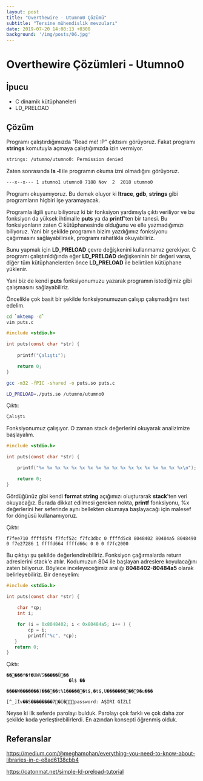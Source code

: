 ```yaml
---
layout: post
title: "Overthewire - Utumno0 Çözümü"
subtitle: "Tersine mühendislik mevzuları"
date: 2019-07-20 14:08:13 +0300
background: '/img/posts/06.jpg'
---
```

# Overthewire Çözümleri - Utumno0

## İpucu
- C dinamik kütüphaneleri
- LD_PRELOAD

## Çözüm

Programı çalıştırdığımızda "Read me! :P" çıktısını görüyoruz. Fakat programı **strings** komutuyla açmaya çalıştığımızda izin vermiyor.

```sh
strings: /utumno/utumno0: Permission denied
```

Zaten sonrasında **ls -l** ile programın okuma izni olmadığını
görüyoruz.

```sh
---x--x--- 1 utumno1 utumno0 7188 Nov  2  2018 utumno0
```

Programı okuyamıyoruz. Bu demek oluyor ki **ltrace**, **gdb**, **strings** gibi programların hiçbiri işe yaramayacak.

Programla ilgili şunu biliyoruz ki bir fonksiyon yardımıyla çıktı veriliyor ve bu fonksiyon da yüksek ihtimalle **puts** ya da **printf**'ten bir tanesi. Bu fonksiyonların zaten C kütüphanesinde olduğunu ve elle yazmadığımızı biliyoruz. Yani bir şekilde programın bizim yazdığımız fonksiyonu çağırmasını sağlayabilirsek, programı rahatlıkla okuyabiliriz.

Bunu yapmak için **LD_PRELOAD** çevre değişkenini kullanmamız gerekiyor. C programı çalıştırıldığında eğer **LD_PRELOAD** değişkeninin bir değeri varsa, diğer tüm kütüphanelerden önce **LD_PRELOAD** ile belirtilen kütüphane yüklenir.

Yani biz de kendi **puts** fonksiyonumuzu yazarak programın istediğimiz gibi çalışmasını sağlayabiliriz.

Öncelikle çok basit bir şekilde fonksiyonumuzun çalışıp çalışmadığını test edelim.

```sh
cd `mktemp -d`
vim puts.c
```
```c
#include <stdio.h>

int puts(const char *str) {
  
    printf("Çalıştı");

    return 0;
}
```
```sh
gcc -m32 -fPIC -shared -o puts.so puts.c

LD_PRELOAD=./puts.so /utumno/utumno0
```

Çıktı:
```sh
Çalıştı
```

Fonksiyonumuz çalışıyor. O zaman stack değerlerini okuyarak analizimize başlayalım.

```c
#include <stdio.h>

int puts(const char *str) {

    printf("%x %x %x %x %x %x %x %x %x %x %x %x %x %x %x %x %x %x\n");

    return 0;
}
```

Gördüğünüz gibi kendi **format string** açığımızı oluşturarak **stack**'ten veri okuyacağız. Burada dikkat edilmesi gereken nokta, **printf** fonksiyonu, %x değerlerini her seferinde aynı bellekten okumaya başlayacağı için malesef for döngüsü kullanamıyoruz.

Çıktı:
```
f7fee710 ffffd5f4 f7fcf52c f7fc3dbc 0 ffffd5c8 8048402 80484a5 8048490 0 f7e27286 1 ffffd664 ffffd66c 0 0 0 f7fc2000
```

Bu çıktıyı şu şekilde değerlendirebiliriz. Fonksiyon çağırmalarda return adreslerini stack'e atılır. Kodumuzun 804 ile başlayan adreslere koyulacağını zaten biliyoruz. Böylece inceleyeceğimiz aralığı **8048402-80484a5** olarak belirleyebiliriz. Bir deneyelim:

```c
#include <stdio.h>

int puts(const char *str) {
  
    char *cp;
    int i;

    for (i = 0x8048402; i < 0x80484a5; i++ ) {
        cp = i;
        printf("%c", *cp);
   }
   return 0;
}
```

Çıktı:
```
�����f�f�UWVS�����Û��
                       �l$ ��
                             ����W�������)�����t%1������t$,�t$,U���������9�u���
                                                                                   [^_]Ív��S��������7�[�password: AŞIRI GİZLİ
```

Neyse ki ilk seferde parolayı bulduk. Parolayı çok farklı ve çok daha zor şekilde koda yerleştirebilirlerdi. En azından konsepti öğrenmiş olduk.

## Referanslar

https://medium.com/@meghamohan/everything-you-need-to-know-about-libraries-in-c-e8ad6138cbb4

https://catonmat.net/simple-ld-preload-tutorial
